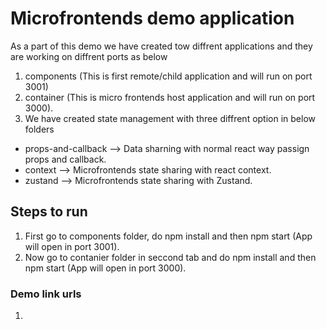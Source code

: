 # Microfrontends demo application
As a part of this demo we have created tow diffrent applications and they are working on diffrent ports as below
1. components (This is first remote/child application and will run on port 3001)
2. container (This is micro frontends host application and will run on port 3000).
3. We have created state management with three diffrent option in below folders
 - props-and-callback --> Data sharning with normal react way passign props and callback.
 - context --> Microfrontends state sharing with react context.
 - zustand --> Microfrontends state sharing with Zustand.

## Steps to run
1. First go to components folder, do npm install and then npm start (App will open in port 3001).
2. Now go to contanier folder in seccond tab and do npm install and then npm start (App will open in port 3000).


### Demo link urls
1. 
